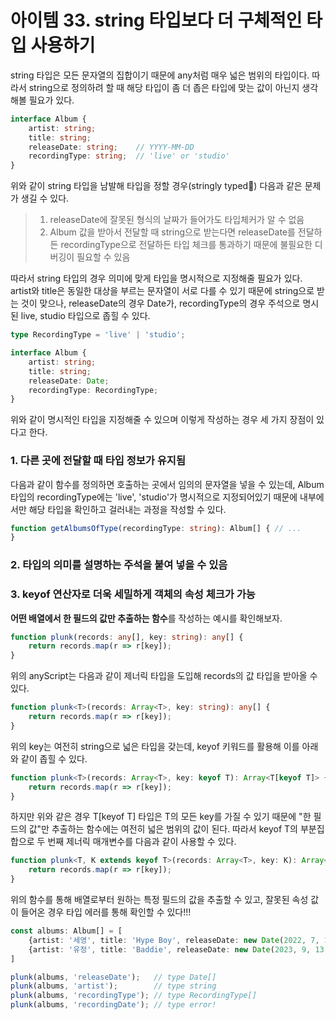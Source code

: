 # 아이템 33. string 타입보다 더 구체적인 타입 사용하기

string 타입은 모든 문자열의 집합이기 때문에 any처럼 매우 넓은 범위의 타입이다. 따라서 string으로 정의하려 할 때 해당 타입이 좀 더 좁은 타입에 맞는 값이 아닌지 생각해볼 필요가 있다.

```ts
interface Album {
    artist: string;
    title: string;
    releaseDate: string;    // YYYY-MM-DD
    recordingType: string;  // 'live' or 'studio'
}
```

위와 같이 string 타입을 남발해 타입을 정할 경우(stringly typed🤣) 다음과 같은 문제가 생길 수 있다.

> 1. releaseDate에 잘못된 형식의 날짜가 들어가도 타입체커가 알 수 없음
> 2. Album 값을 받아서 전달할 때 string으로 받는다면 releaseDate를 전달하든 recordingType으로 전달하든 타입 체크를 통과하기 때문에 불필요한 디버깅이 필요할 수 있음

따라서 string 타입의 경우 의미에 맞게 타입을 명시적으로 지정해줄 필요가 있다. artist와 title은 동일한 대상을 부르는 문자열이 서로 다를 수 있기 때문에 string으로 받는 것이 맞으나,
releaseDate의 경우 Date가, recordingType의 경우 주석으로 명시된 live, studio 타입으로 좁힐 수 있다.

```ts
type RecordingType = 'live' | 'studio';

interface Album {
    artist: string;
    title: string;
    releaseDate: Date;
    recordingType: RecordingType;
}
```

위와 같이 명시적인 타입을 지정해줄 수 있으며 이렇게 작성하는 경우 세 가지 장점이 있다고 한다.

### 1. 다른 곳에 전달할 때 타입 정보가 유지됨

다음과 같이 함수를 정의하면 호출하는 곳에서 임의의 문자열을 넣을 수 있는데, Album 타입의 recordingType에는 'live', 'studio'가 명시적으로 지정되어있기 때문에 내부에서만 해당 타입을 확인하고 걸러내는 과정을 작성할 수 있다.

```ts
function getAlbumsOfType(recordingType: string): Album[] { // ...
}
```

### 2. 타입의 의미를 설명하는 주석을 붙여 넣을 수 있음



### 3. keyof 연산자로 더욱 세밀하게 객체의 속성 체크가 가능

**어떤 배열에서 한 필드의 값만 추출하는 함수**를 작성하는 예시를 확인해보자.

```ts
function plunk(records: any[], key: string): any[] {
    return records.map(r => r[key]);
}
```

위의 anyScript는 다음과 같이 제너릭 타입을 도입해 records의 값 타입을 받아올 수 있다.

```ts
function plunk<T>(records: Array<T>, key: string): any[] {
    return records.map(r => r[key]);
}
```

위의 key는 여전히 string으로 넓은 타입을 갖는데, keyof 키워드를 활용해 이를 아래와 같이 좁힐 수 있다.

```ts
function plunk<T>(records: Array<T>, key: keyof T): Array<T[keyof T]> {
    return records.map(r => r[key]);
}
```

하지만 위와 같은 경우 T[keyof T] 타입은 T의 모든 key를 가질 수 있기 때문에 "한 필드의 값"만 추출하는 함수에는 여전히 넓은 범위의 값이 된다. 따라서 keyof T의 부분집합으로 두 번째 제너릭 매개변수를 다음과 같이 사용할 수 있다.

```ts
function plunk<T, K extends keyof T>(records: Array<T>, key: K): Array<T[K]> {
    return records.map(r => r[key]);
}
```

위의 함수를 통해 배열로부터 원하는 특정 필드의 값을 추출할 수 있고, 잘못된 속성 값이 들어온 경우 타입 에러를 통해 확인할 수 있다!!!

```ts
const albums: Album[] = [
    {artist: '세영', title: 'Hype Boy', releaseDate: new Date(2022, 7, 1), recordingType: 'studio'},
    {artist: '유정', title: 'Baddie', releaseDate: new Date(2023, 9, 13), recordingType: 'studio'}
]

plunk(albums, 'releaseDate');   // type Date[]
plunk(albums, 'artist');        // type string
plunk(albums, 'recordingType'); // type RecordingType[]
plunk(albums, 'recordingDate'); // type error!
```
